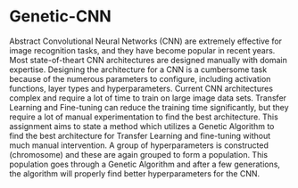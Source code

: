 # Genetic-CNN
Abstract
Convolutional Neural Networks (CNN) are extremely effective for image
recognition tasks, and they have become popular in recent years. Most state-of-theart CNN architectures are designed manually with domain expertise. Designing the
architecture for a CNN is a cumbersome task because of the numerous parameters
to configure, including activation functions, layer types and hyperparameters.
Current CNN architectures complex and require a lot of time to train on large
image data sets. Transfer Learning and Fine-tuning can reduce the training time
significantly, but they require a lot of manual experimentation to find the best
architecture.
This assignment aims to state a method which utilizes a Genetic Algorithm to find
the best architecture for Transfer Learning and fine-tuning without much manual
intervention. A group of hyperparameters is constructed (chromosome) and these
are again grouped to form a population. This population goes through a Genetic
Algorithm and after a few generations, the algorithm will properly find better
hyperparameters for the CNN.
